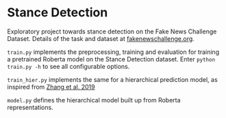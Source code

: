 # Stance Detection
Exploratory project towards stance detection on the Fake News Challenge Dataset. Details of the task  and dataset at [fakenewschallenge.org](http://fakenewschallenge.org/).

`train.py` implements the preprocessing, training and evaluation for training a pretrained Roberta model on the Stance Detection dataset. Enter `python train.py -h` to see all configurable options.


`train_hier.py` implements the same for a hierarchical prediction model, as inspired from [Zhang et al. 2019](https://dl.acm.org/doi/10.1145/3308558.3313724)


`model.py` defines the hierarchical model built up from Roberta representations.

